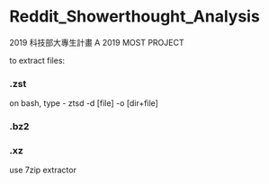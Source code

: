 # Reddit_Showerthought_Analysis
2019 科技部大專生計畫 A 2019 MOST PROJECT

to extract files:  
### .zst  
on bash, type - ztsd -d [file] -o [dir+file]  
### .bz2  
### .xz  
use 7zip extractor  
